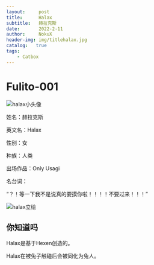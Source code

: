 ```yaml
---
layout:     post
title:      Halax
subtitle:   赫拉克斯
date:       2022-2-11
author:     NokuX
header-img: img/titlehalax.jpg
catalog:   true
tags:
    - Catbox
---
```

# Fulito-001

![halax小头像]({{site.baseurl}}/img-post/halax.jpg)

姓名：赫拉克斯

英文名：Halax

性别：女

种族：人类

出场作品：Only Usagi

名台词：

“？！等一下我不是说真的要摸你啦！！！！不要过来！！！”

![halax立绘]({{site.baseurl}}/img-post/halax.png)

## 你知道吗

Halax是基于Hexen创造的。

Halax在被兔子触碰后会被同化为兔人。
